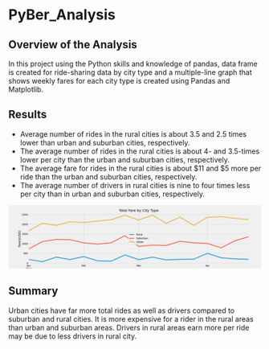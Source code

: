 # PyBer_Analysis
## Overview of the Analysis
In this project using the Python skills and knowledge of pandas, data frame is created for ride-sharing data by city type and a multiple-line graph that shows weekly fares for each city type is created using Pandas and Matplotlib.

## Results
*	Average number of rides in the rural cities is about 3.5 and 2.5 times lower than urban and suburban cities, respectively.
* The average number of rides in the rural cities is about 4- and 3.5-times lower per city than the urban and suburban cities, respectively.
* The average fare for rides in the rural cities is about $11 and $5 more per ride than the urban and suburban cities, respectively.
*	The average number of drivers in rural cities is nine to four times less per city than in urban and suburban cities, respectively.

![PyBer_fare_summary](Analysis/PyBer_fare_summary.png)

## Summary
Urban cities have far more total rides as well as drivers compared to suburban and rural cities. It is more expensive for a rider in the rural areas than urban and suburban areas. Drivers in rural areas earn more per ride may be due to less drivers in rural city.


